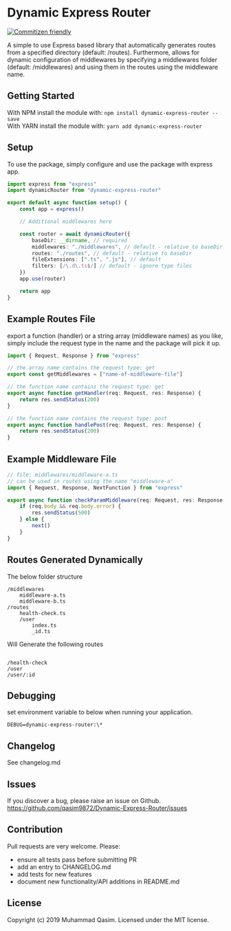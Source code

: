 # Dynamic Express Router

[![Commitizen friendly](https://img.shields.io/badge/commitizen-friendly-brightgreen.svg)](http://commitizen.github.io/cz-cli/)

A simple to use Express based library that automatically generates routes from a specified directory (default: /routes). Furthermore, allows for dynamic configuration of middlewares by specifying a middlewares folder (default: /middlewares) and using them in the routes using the middleware name.

## Getting Started

With NPM install the module with: `npm install dynamic-express-router --save`  
With YARN install the module with: `yarn add dynamic-express-router`

## Setup

To use the package, simply configure and use the package with express app.

```typescript
import express from "express"
import dynamicRouter from "dynamic-express-router"

export default async function setup() {
    const app = express()

    // Additional middlewares here

    const router = await dynamicRouter({
        baseDir: __dirname, // required
        middlewares: "./middlewares", // default - relative to baseDir
        routes: "./routes", // default - relative to baseDir
        fileExtensions: [".ts", ".js"], // default
        filters: [/\.d\.ts$/] // default - ignore type files
    })
    app.use(router)

    return app
}
```

## Example Routes File

export a function (handler) or a string array (middleware names) as you like, simply include the request type in the name and the package will pick it up.

```typescript
import { Request, Response } from "express"

// the array name contains the request type: get
export const getMiddlewares = ["name-of-middleware-file"]

// the function name contains the request type: get
export async function getHandler(req: Request, res: Response) {
    return res.sendStatus(200)
}

// the function name contains the request type: post
export async function handlePost(req: Request, res: Response) {
    return res.sendStatus(200)
}
```

## Example Middleware File

```typescript
// file: middlewares/middleware-a.ts
// can be used in routes using the name "middleware-a"
import { Request, Response, NextFunction } from "express"

export async function checkParamMiddleware(req: Request, res: Response, next: NextFunction) {
    if (req.body && req.body.error) {
        res.sendStatus(500)
    } else {
        next()
    }
}
```

## Routes Generated Dynamically

The below folder structure

```code
/middlewares
    middleware-a.ts
    middleware-b.ts
/routes
    health-check.ts
    /user
        index.ts
        _id.ts
```

Will Generate the following routes

```routes

/health-check
/user
/user/:id

```

## Debugging

set environment variable to below when running your application.

```cli
DEBUG=dynamic-express-router:\*
```

## Changelog

See changelog.md

## Issues

If you discover a bug, please raise an issue on Github. https://github.com/qasim9872/Dynamic-Express-Router/issues

## Contribution

Pull requests are very welcome. Please:

-   ensure all tests pass before submitting PR
-   add an entry to CHANGELOG.md
-   add tests for new features
-   document new functionality/API additions in README.md

## License

Copyright (c) 2019 Muhammad Qasim. Licensed under the MIT license.
